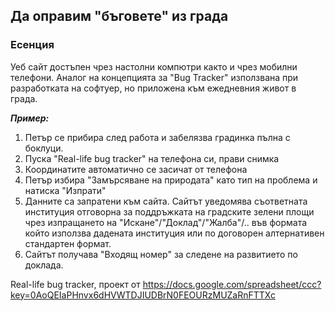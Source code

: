 ## Да оправим "бъговете" из града

### Есенция
Уеб сайт достъпен чрез настолни компютри както и чрез мобилни телефони. Аналог на концепцията за "Bug Tracker" използвана при разработката на софтуер, но приложена към ежедневния живот в града.

***Пример:***
 1. Петър се прибира след работа и забелязва градинка пълна с боклуци.
 1. Пуска "Real-life bug tracker" на телефона си, прави снимка
 1. Координатите автоматично се засичат от телефона
 1. Петър избира "Замърсяване на природата" като тип на проблема и натиска "Изпрати"
 1. Данните са запратени към сайта. Сайтът уведомява съответната институция отговорна за поддръжката на градските зелени площи чрез изпращането на "Искане"/"Доклад"/"Жалба"/.. във формата който използва дадената институция или по договорен алтернативен стандартен формат.
 1. Сайтът получава "Входящ номер" за следене на развитието по доклада.


Real-life bug tracker, проект от https://docs.google.com/spreadsheet/ccc?key=0AoQEIaPHnvx6dHVWTDJIUDBrN0FEOURzMUZaRnFTTXc

